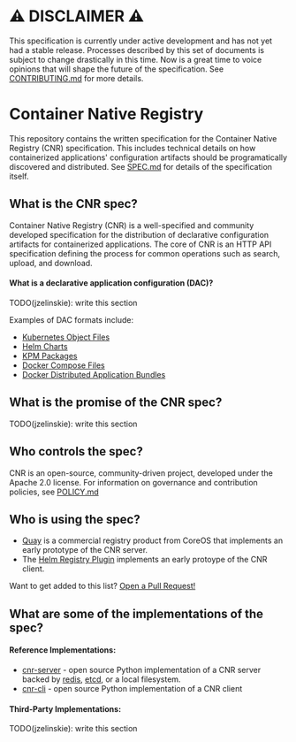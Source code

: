 # ⚠️️ DISCLAIMER ⚠️️

This specification is currently under active development and has not yet had a stable release.
Processes described by this set of documents is subject to change drastically in this time.
Now is a great time to voice opinions that will shape the future of the specification.
See [CONTRIBUTING.md](CONTRIBUTING.md) for more details.

# Container Native Registry

This repository contains the written specification for the Container Native Registry (CNR) specification.
This includes technical details on how containerized applications' configuration artifacts should be programatically discovered and distributed.
See [SPEC.md](SPEC.md) for details of the specification itself.

## What is the CNR spec?

Container Native Registry (CNR) is a well-specified and community developed specification for the distribution of declarative configuration artifacts for containerized applications.
The core of CNR is an HTTP API specification defining the process for common operations such as search, upload, and download.

#### What is a declarative application configuration (DAC)?

TODO(jzelinskie): write this section

Examples of DAC formats include:

* [Kubernetes Object Files](https://kubernetes.io/docs/concepts/abstractions/overview/)
* [Helm Charts](https://github.com/kubernetes/helm/blob/master/docs/charts.md)
* [KPM Packages](https://github.com/coreos/kpm/blob/master/Documentation/create_packages.md)
* [Docker Compose Files](https://docs.docker.com/compose/)
* [Docker Distributed Application Bundles](https://docs.docker.com/compose/bundles/)

## What is the promise of the CNR spec?

TODO(jzelinskie): write this section

## Who controls the spec?

CNR is an open-source, community-driven project, developed under the Apache 2.0 license.
For information on governance and contribution policies, see [POLICY.md](POLICY.md)

## Who is using the spec?

* [Quay](https://quay.io) is a commercial registry product from CoreOS that implements an early prototype of the CNR server.
* The [Helm Registry Plugin](https://github.com/cn-app-registry/cnr-cli) implements an early protoype of the CNR client.

Want to get added to this list?
[Open a Pull Request!](https://github.com/cn-app-registry/spec/edit/master/README.md)

## What are some of the implementations of the spec?

#### Reference Implementations:

* [cnr-server](https://github.com/cn-app-registry/cnr-server) - open source Python implementation of a CNR server backed by [redis](https://redis.io/), [etcd](https://github.com/coreos/etcd), or a local filesystem.
* [cnr-cli](https://github.com/cn-app-registry/cnr-cli) - open source Python implementation of a CNR client

#### Third-Party Implementations:

TODO(jzelinskie): write this section
